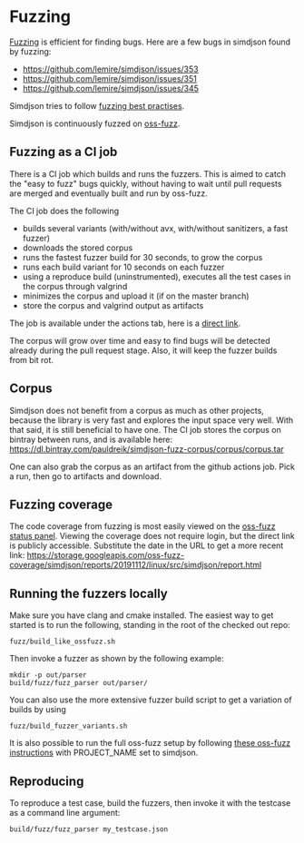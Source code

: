 # Fuzzing

[Fuzzing](https://en.wikipedia.org/wiki/Fuzzing) is efficient for finding bugs. Here are a few bugs in simdjson found by fuzzing:

 - https://github.com/lemire/simdjson/issues/353
 - https://github.com/lemire/simdjson/issues/351
 - https://github.com/lemire/simdjson/issues/345

Simdjson tries to follow [fuzzing best practises](https://google.github.io/oss-fuzz/advanced-topics/ideal-integration/#summary).

Simdjson is continuously fuzzed on [oss-fuzz](https://github.com/google/oss-fuzz).

## Fuzzing as a CI job

There is a CI job which builds and runs the fuzzers. This is aimed to catch the "easy to fuzz" bugs quickly, without having to wait until pull requests are merged and eventually built and run by oss-fuzz.

The CI job does the following
 - builds several variants (with/without avx, with/without sanitizers, a fast fuzzer)
 - downloads the stored corpus
 - runs the fastest fuzzer build for 30 seconds, to grow the corpus
 - runs each build variant for 10 seconds on each fuzzer
 - using a reproduce build (uninstrumented), executes all the test cases in the corpus through valgrind
 - minimizes the corpus and upload it (if on the master branch)
 - store the corpus and valgrind output as artifacts

The job is available under the actions tab, here is a [direct link](https://github.com/lemire/simdjson/actions?query=workflow%3A%22Run+fuzzers+on+stored+corpus+and+test+it+with+valgrind%22).

The corpus will grow over time and easy to find bugs will be detected already during the pull request stage. Also, it will keep the fuzzer builds from bit rot. 

## Corpus

Simdjson does not benefit from a corpus as much as other projects, because the library is very fast and explores the input space very well. With that said, it is still beneficial to have one. The CI job stores the corpus on bintray between runs, and is available here: https://dl.bintray.com/pauldreik/simdjson-fuzz-corpus/corpus/corpus.tar

One can also grab the corpus as an artifact from the github actions job. Pick a run, then go to artifacts and download.

## Fuzzing coverage

The code coverage from fuzzing is most easily viewed on the [oss-fuzz status panel](https://oss-fuzz.com/fuzzer-stats). Viewing the coverage does not require login, but the direct link is publicly accessible. Substitute the date in the URL to get a more recent link:
https://storage.googleapis.com/oss-fuzz-coverage/simdjson/reports/20191112/linux/src/simdjson/report.html


## Running the fuzzers locally

Make sure you have clang and cmake installed.
The easiest way to get started is to run the following, standing in the root of the checked out repo:
```
fuzz/build_like_ossfuzz.sh
```

Then invoke a fuzzer as shown by the following example:
```
mkdir -p out/parser
build/fuzz/fuzz_parser out/parser/
```

You can also use the more extensive fuzzer build script to get a variation of builds by using
```
fuzz/build_fuzzer_variants.sh
```

It is also possible to run the full oss-fuzz setup by following [these oss-fuzz instructions](https://google.github.io/oss-fuzz/getting-started/new-project-guide/#testing-locally) with PROJECT_NAME set to simdjson.

## Reproducing
To reproduce a test case, build the fuzzers, then invoke it with the testcase as a command line argument:
```
build/fuzz/fuzz_parser my_testcase.json
```
